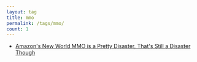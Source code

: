 ```yaml
---
layout: tag
title: mmo
permalink: /tags/mmo/
count: 1
---
```


- [Amazon's New World MMO is a Pretty Disaster, That's Still a Disaster Though](/blog/gaming/the-new-world-mmo-by-amazon-is-a-disaster)
